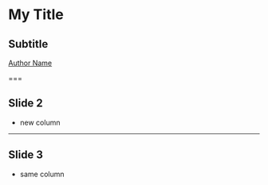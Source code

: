 <!--
title: My Title
description: Talk Description
author: My Name
version: 4.3.1
plugins: RevealHighlight, RevealMarkdown, RevealMath.KaTeX, RevealMenu, RevealNotes, RevealSearch, RevealZoom
-->

<!-- .slide: data-state="blue_overlay yellow_flag yellow_strip purple_half_circle_bottom purple_blob right_e_top" data-background-video="./files/Mood video Homepage 2.mp4" data-background-video-loop data-background-video-muted="true" -->

# My Title
## Subtitle

[Author Name](mailto:a.name@esciencecenter.nl)

===

<!-- .slide: data-state="standard" -->
## Slide 2
- new column

---

<!-- .slide: data-state="standard" -->
## Slide 3
- same column
